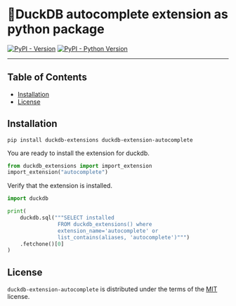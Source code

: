 # 🦆DuckDB autocomplete extension as python package

[![PyPI - Version](https://img.shields.io/pypi/v/duckdb-extension-autocomplete.svg)](https://pypi.org/project/duckdb-extension-autocomplete)
[![PyPI - Python Version](https://img.shields.io/pypi/pyversions/duckdb-extension-autocomplete.svg)](https://pypi.org/project/duckdb-extension-autocomplete)

-----

## Table of Contents

- [Installation](#installation)
- [License](#license)


## Installation
```console
pip install duckdb-extensions duckdb-extension-autocomplete
```
You are ready to install the extension for duckdb.
```python
from duckdb_extensions import import_extension
import_extension("autocomplete")
```

Verify that the extension is installed.
```python
import duckdb

print(
    duckdb.sql("""SELECT installed
                FROM duckdb_extensions() where 
                extension_name='autocomplete' or 
                list_contains(aliases, 'autocomplete')""")
    .fetchone()[0]
)
```

## License

`duckdb-extension-autocomplete` is distributed under the terms of the [MIT](https://spdx.org/licenses/MIT.html) license.
